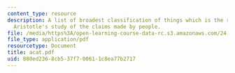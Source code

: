 ```yaml
---
content_type: resource
description: A list of broadest classification of things which is the result of the
  Aristotle's study of the claims made by people.
file: /media/https%3A/open-learning-course-data-rc.s3.amazonaws.com/24-200-ancient-philosophy-fall-2004/880ed2368cb537f700611c8ea77b2717_acat.pdf
file_type: application/pdf
resourcetype: Document
title: acat.pdf
uid: 880ed236-8cb5-37f7-0061-1c8ea77b2717
---
```

